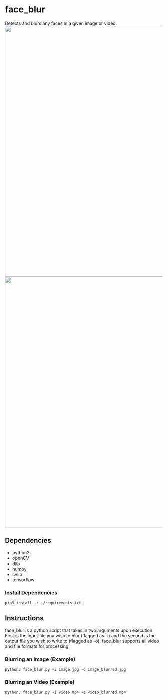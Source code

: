 # face_blur
Detects and blurs any faces in a given image or video.
<img width=800px src="https://github.com/avrha/face_blur/blob/main/img_example.jpg/">
<img width=800px src= "https://github.com/avrha/face_blur/blob/main/vid_example.gif/">
## Dependencies 
- python3
- openCV
- dlib
- numpy
- cvlib
- tensorflow

### Install Dependencies
```
pip3 install -r ./requirements.txt
```

## Instructions
face_blur is a python script that takes in two arguments upon execution. First is the input file you wish to blur (flagged as  -i) and the second is the output file you wish to write to (flagged as -o). face_blur supports all video and file formats for processing. 
###  Blurring an Image (Example)
``
python3 face_blur.py -i image.jpg -o image_blurred.jpg
``

### Blurring an Video (Example)
``
python3 face_blur.py -i video.mp4 -o video_blurred.mp4
``
